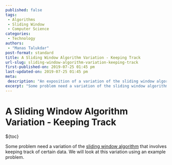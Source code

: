 ```yaml
---
published: false
tags:
 - Algorithms
 - Sliding Window
 - Computer Science
categories:
 - Technology
authors:
 - "Manas Talukdar"
post-format: standard
title: A Sliding Window Algorithm Variation - Keeping Track
url-slug: sliding-window-algorithm-variation-keeping-track
first-published-on: 2019-07-25 01:45 pm
last-updated-on: 2019-07-25 01:45 pm
meta:
 description: "An exposition of a variation of the sliding window algorithm that necessitates keeping track of certain data."
excerpt: "Some problem need a variation of the sliding window algorithm that involves keeping track of certain data."
---
```


# A Sliding Window Algorithm Variation - Keeping Track

${toc}

Some problem need a variation of the [sliding window algorithm](/blog/2019/07/12/sliding-window-algorithm/) that involves keeping track of certain data. We will look at this variation using an example problem.
